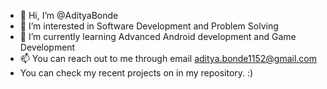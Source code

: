 - 👋 Hi, I’m @AdityaBonde
- 👀 I’m interested in Software Development and Problem Solving
- 🌱 I’m currently learning Advanced Android development and Game Development
- 📫 You can reach out to me through email aditya.bonde1152@gmail.com
- You can check my recent projects on in my repository. :)

<!---
AdityaB1152/AdityaB1152 is a ✨ special ✨ repository because its `README.md` (this file) appears on your GitHub profile.
You can click the Preview link to take a look at your changes.
--->
